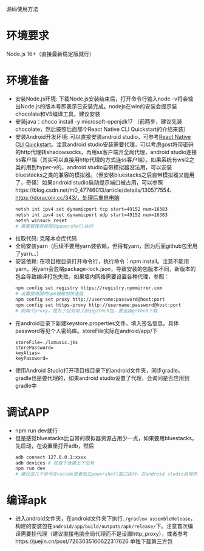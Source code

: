 源码使用方法

# 环境要求
Node.js 16+（直接最新稳定版就行）

# 环境准备

- 安装Node.js环境: 下载Node.js安装结束后，打开命令行输入node -v将会输出Node.js的版本号即表示已安装完成。nodejs在win的安装会提示装chocolate和VS编译工具，建议安装
- 安装java：choco install -y microsoft-openjdk17 （前两步，建议先装chocolate，然后按照后面那个React Native CLI Quickstart的介绍来装）
- 安装Android开发环境: 可以直接安装android studio，可参考[React Native CLI Quickstart](https://reactnative.dev/docs/environment-setup)。注意android studio安装需要代理，可以考虑gost将带密码的http代理转shadowsocks，再用ss客户端开全局代理，android studio连接ss客户端（其实可以直接用http代理的方式连ss客户端）。如果系统有wsl2之类的用到hyper-v的，android studio自带模拟器没法用，可以安装bluestacks之类的兼容的模拟器。（但安装bluestacks之后自带模拟器又能用了，奇怪）如果android studio启动提示端口被占用，可以参照https://blog.csdn.net/m0_47746013/article/details/130577554、https://doracoin.cc/343/，处理后重启电脑
    ```bash
    netsh int ipv4 set dynamicport tcp start=49152 num=16383
    netsh int ipv4 set dynamicport udp start=49152 num=16383
    netsh winsock reset
    # 需要管理员权限的powershell执行
    ```
- 拉取代码: 克隆本仓库代码
- 全局安装yarn（后续不要用yarn装依赖，但得有yarn，因为后面github包里用了yarn...）
- 安装依赖: 在项目根目录打开命令行，执行命令：npm install。注意不能用yarn，用yarn会忽略package-lock.json，导致安装的包版本不同，新版本的包会导致编译打包失败。如果墙内网络需要设置各种代理，参照：
    ```bash
    npm config set registry https://registry.npmmirror.com
    # 设置使用国内npm镜像加快速度
    npm config set proxy http://username:password@host:port
    npm config set https-proxy http://username:password@host:port
    # 前两个proxy，是为了应对用了部分github包，要连接github下载
    ```
- 在android目录下新建keystore.properties文件，填入签名信息。具体password等见个人密码库。storeFile实际在android/app/下
    ```text
    storeFile=./lxmusic.jks
    storePassword=
    keyAlias=
    keyPassword=
    ```
- 使用Android Studio打开项目根目录下的android文件夹，同步gradle。gradle也是要代理的，如果android studio设置了代理，会询问是否应用到gradle中

# 调试APP
- npm run dev就行
- 但是感觉bluestacks比自带的模拟器资源占用少一点，如果要用bluestacks，先启动，在设置里打开adb，然后
    ```bash
    adb connect 127.0.0.1:xxxx
    adb devices # 检查下连接上了没有
    npm run dev
    # 建议这几个命令在vscode或者独立powershell窗口执行。在android studio自带终端好像还是调用了自带的模拟器
    ```

# 编译apk
- 进入android文件夹，在android文件夹下执行`./gradlew assembleRelease`，构建的安装包在`android/app/build/outputs/apk/release/`下。注意首次编译需要挂代理（建议直接电脑全局代理而不是设置http_proxy），或者参考https://juejin.cn/post/7263035160622317626 单独下载第三方包